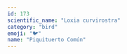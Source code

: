 ```yaml
---
id: 173
scientific_name: "Loxia curvirostra"
category: "bird"
emoji: "🐦"
name: "Piquituerto Común"
---
```

